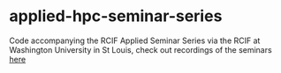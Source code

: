 # applied-hpc-seminar-series
Code accompanying the RCIF Applied Seminar Series via the RCIF at Washington University in St Louis, check out recordings of the seminars [here]([https://www.youtube.com/watch?v=E1-Gt58R1PQ&list=PLWQcH2bkwDuyypqGoU_3hvpug380LJ9BR&pp=iAQB](https://www.youtube.com/playlist?list=PLWQcH2bkwDuyypqGoU_3hvpug380LJ9BR))
